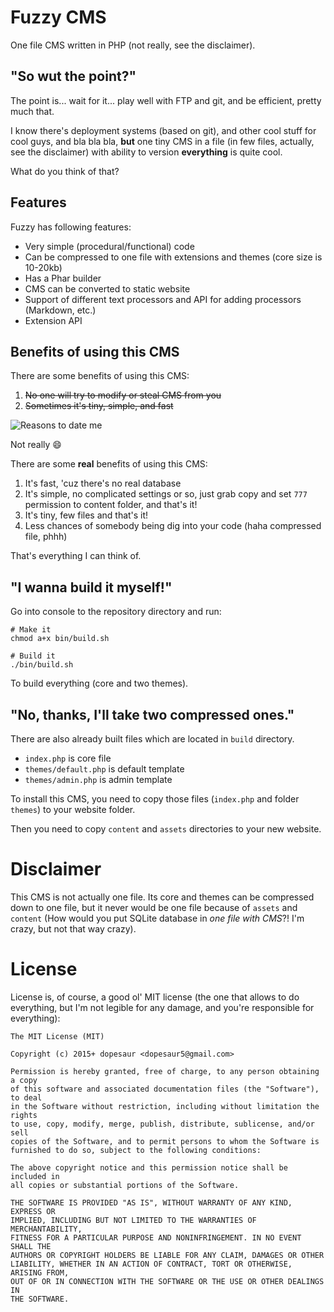 # Fuzzy CMS

One file CMS written in PHP (not really, see the disclaimer).

## "So wut the point?"

The point is... wait for it... play well with FTP and git, and be efficient, pretty much that.

I know there's deployment systems (based on git), and other cool stuff for cool guys, and bla bla bla, **but** 
one tiny CMS in a file (in few files, actually, see the disclaimer) with ability to version **everything** is quite cool.

What do you think of that?

## Features

Fuzzy has following features:

* Very simple (procedural/functional) code
* Can be compressed to one file with extensions and themes (core size is 10-20kb)
* Has a Phar builder
* CMS can be converted to static website
* Support of different text processors and API for adding processors (Markdown, etc.)
* Extension API

## Benefits of using this CMS

There are some benefits of using this CMS:

1. ~~No one will try to modify or steal CMS from you~~
2. ~~Sometimes it's tiny, simple, and fast~~

![Reasons to date me](http://cdn.themetapicture.com/pic/images/2014/09/02/funny-reasons-date-Zach-Galifianakis.jpg)

Not really :smile:

There are some **real** benefits of using this CMS: 

1. It's fast, 'cuz there's no real database
2. It's simple, no complicated settings or so, just grab copy and set `777` permission to content folder, and that's it!
3. It's tiny, few files and that's it!
4. Less chances of somebody being dig into your code (haha compressed file, phhh)

That's everything I can think of.

## "I wanna build it myself!"

Go into console to the repository directory and run: 

```
# Make it
chmod a+x bin/build.sh 

# Build it
./bin/build.sh
```

To build everything (core and two themes).

## "No, thanks, I'll take two compressed ones."

There are also already built files which are located in `build` directory.

* `index.php` is core file
* `themes/default.php` is default template
* `themes/admin.php` is admin template

To install this CMS, you need to copy those files (`index.php` and folder `themes`) to your website folder. 

Then you need to copy `content` and `assets` directories to your new website.

# Disclaimer 

This CMS is not actually one file. Its core and themes can be compressed down to one file, but it never would be one file because of `assets` and `content` (How would you put SQLite database in *one file with CMS*?! I'm crazy, but not that way crazy).

# License

License is, of course, a good ol' MIT license (the one that allows to do everything, but I'm not legible for any damage, and you're responsible for everything):

```
The MIT License (MIT)

Copyright (c) 2015+ dopesaur <dopesaur5@gmail.com>

Permission is hereby granted, free of charge, to any person obtaining a copy
of this software and associated documentation files (the "Software"), to deal
in the Software without restriction, including without limitation the rights
to use, copy, modify, merge, publish, distribute, sublicense, and/or sell
copies of the Software, and to permit persons to whom the Software is
furnished to do so, subject to the following conditions:

The above copyright notice and this permission notice shall be included in
all copies or substantial portions of the Software.

THE SOFTWARE IS PROVIDED "AS IS", WITHOUT WARRANTY OF ANY KIND, EXPRESS OR
IMPLIED, INCLUDING BUT NOT LIMITED TO THE WARRANTIES OF MERCHANTABILITY,
FITNESS FOR A PARTICULAR PURPOSE AND NONINFRINGEMENT. IN NO EVENT SHALL THE
AUTHORS OR COPYRIGHT HOLDERS BE LIABLE FOR ANY CLAIM, DAMAGES OR OTHER
LIABILITY, WHETHER IN AN ACTION OF CONTRACT, TORT OR OTHERWISE, ARISING FROM,
OUT OF OR IN CONNECTION WITH THE SOFTWARE OR THE USE OR OTHER DEALINGS IN
THE SOFTWARE.
```